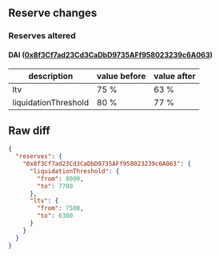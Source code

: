 ## Reserve changes

### Reserves altered

#### DAI ([0x8f3Cf7ad23Cd3CaDbD9735AFf958023239c6A063](https://polygonscan.com/address/0x8f3Cf7ad23Cd3CaDbD9735AFf958023239c6A063))

| description | value before | value after |
| --- | --- | --- |
| ltv | 75 % | 63 % |
| liquidationThreshold | 80 % | 77 % |


## Raw diff

```json
{
  "reserves": {
    "0x8f3Cf7ad23Cd3CaDbD9735AFf958023239c6A063": {
      "liquidationThreshold": {
        "from": 8000,
        "to": 7700
      },
      "ltv": {
        "from": 7500,
        "to": 6300
      }
    }
  }
}
```
